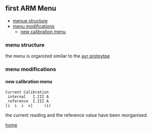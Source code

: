 ## first ARM Menu
- [menue structure](#menue-structure)
- [menu modifications](#menu-modifications)
  - [new calibration menu](#new-calibration-menu)


### menu structure
the menu is organized similar to the [avr protoytpe](avr-menu.md) 
### menu modifications
#### new calibration menu
```
Current Calibration 
 internal   I.III A 
 reference  I.III A  
[i  i  i  x]     (i)
```
the current reading and the reference value have been reorganised.

[home](../README.md)
